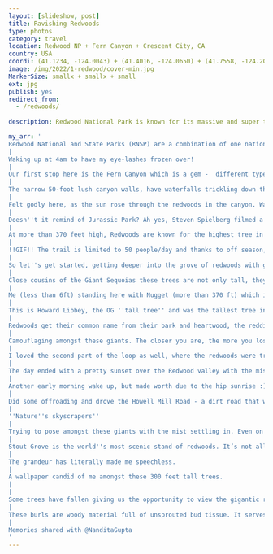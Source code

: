 ```yaml
---
layout: [slideshow, post]
title: Ravishing Redwoods
type: photos
category: travel
location: Redwood NP + Fern Canyon + Crescent City, CA
country: USA
coordi: (41.1234, -124.0043) + (41.4016, -124.0650) + (41.7558, -124.2026)
image: /img/2022/1-redwood/cover-min.jpg
MarkerSize: smallx + smallx + small
ext: jpg
publish: yes
redirect_from:
  - /redwoods/    
    
description: Redwood National Park is known for its massive and super tall coastal redwood trees, being home to the world’s oldest redwood groves and the world’s tallest tree. Walking amongst these giants makes you feel tiny and a part of something bigger at the same time. A good lesson to start the new year with?

my_arr: '
Redwood National and State Parks (RNSP) are a combination of one national park and three state parks, which together protect more than 45 percent of all remaining coast redwoods which are among the oldest, and one of the most massive tree species on Earth 
|
Waking up at 4am to have my eye-lashes frozen over!
|
Our first stop here is the Fern Canyon which is a gem -  different types of ferns clinging to the steep cliffs are ancient species, with ancestry tracing back 325 million years
|
The narrow 50-foot lush canyon walls, have waterfalls trickling down the edge, moss cascading down the sides, and greenery as far as the eye can see.
|
Felt godly here, as the sun rose through the redwoods in the canyon. Waking up at 4am on new year''s made totally worthwhile :)
|
Doesn''t it remind of Jurassic Park? Ah yes, Steven Spielberg filmed a Jurassic Park II scenes within this canyon
|
At more than 370 feet high, Redwoods are known for the highest tree in the WORLD and it''s here in the Tall Tree Grove!! Can''t keep calm. The grove has 5 trees taller than 350ft and 2 of the former tallest trees in the world!
|
!!GIF!! The trail is limited to 50 people/day and thanks to off season, we could get the permit easily. Cheers to my first PERMITTED only trail. 
|
So let''s get started, getting deeper into the grove of redwoods with greenery as far as I can see!
|
Close cousins of the Giant Sequoias these trees are not only tall, they''re pretty broad and huge in general. Wild Rohan for comparison in photos.
|
Me (less than 6ft) standing here with Nugget (more than 370 ft) which is the third tallest tree in the world. The tallest tree in the world, Hyperion was 100m away but inaccessible due to a raging river! So next time?
|
This is Howard Libbey, the OG ''tall tree'' and was the tallest tree in the world until 1988 until new trees (in the surrounding areas itself lol) were found taller than it
|
Redwoods get their common name from their bark and heartwood, the reddish-brown color of which stems from high tannin levels
|
Camouflaging amongst these giants. The closer you are, the more you lose perspective how tall 370 feet means!
|
I loved the second part of the loop as well, where the redwoods were traded for another type of tree with these massive arms that stretched out and made for cool photos.
|
The day ended with a pretty sunset over the Redwood valley with the mist which keeps trees alive setting in, and the Pacific Ocean in the background
|
Another early morning wake up, but made worth due to the hip sunrise :)
|
Did some offroading and drove the Howell Mill Road - a dirt road that winds amongst very large old-growth redwood
|
''Nature''s skyscrapers''
|
Trying to pose amongst these giants with the mist settling in. Even on a clear day, one can''t see the top of these ~400 feet trees which is about 40 floor skyscraper.
|
Stout Grove is the world''s most scenic stand of redwoods. It’s not all that large, and it doesn’t have the biggest trees, but for sheer photogenic beauty nothing beats this extraordinary grove
|
The grandeur has literally made me speechless.
|
A wallpaper candid of me amongst these 300 feet tall trees.
|
|
Some trees have fallen giving us the opportunity to view the gigantic root balls and base of these trees. They are relatively shallow, considering they have been holding up trees as high as a 30 to 35 story
|
These burls are woody material full of unsprouted bud tissue. It serves as a storage compartment for the genetic code of the parent tree
|
Memories shared with @NanditaGupta
'
---
```

<!-- http://compressjpeg.com -->
<!-- http://compressimage.toolur.com/ 1024, 400-->
<!-- https://ezgif.com/optimize/ remove second and then lossy 50. Best is transparency. Fuzzy 6-->
<!-- https://support.google.com/blogger/thread/1950766?hl=en -->
<!-- bundle exec jekyll serve -->
